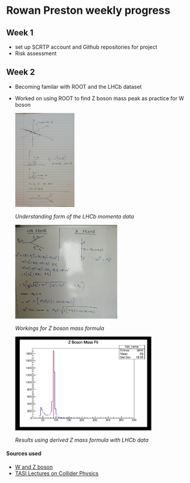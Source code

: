 # Rowan Preston weekly progress

## Week 1
 - set up SCRTP account and Github repositories for project
 - Risk assessment

## Week 2
 - Becoming familar with ROOT and the LHCb dataset
 - Worked on using ROOT to find Z boson mass peak as practice for W boson

   <img src="./src/wk2-vars.jpg" height="250" />

   *Understanding form of the LHCb momenta data*

   <img src="./src/wk2-zboson.jpg" height="250" />

   *Workings for Z boson mass formula*

   <img src="./src/wk2-zfit.jpg" height="250" />

   *Results using derived Z mass formula with LHCb data*

#### Sources used
 - [W and Z boson](https://indico.cern.ch/event/703646/contributions/2898022/attachments/1600968/2539871/W__Z_bosons.pdf)
 - [TASI Lectures on Collider Physics](https://arxiv.org/pdf/1709.04533.pdf)




